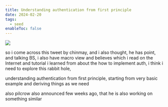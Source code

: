 ```yaml
---
title: Understanding authentication from first principle
date: 2024-02-20
tags:
  - seed
enableToc: false
---
```


![](https://twitter.com/chinmay185/status/1759919896807559529?t=MqIb0GtGuY-SxM9ptBfwRg&s=08)

so i come across this tweet by chinmay, and i also thought, he has point, and talking BS, i also have macro view and believes which i read on the Internet and tutorial i learned from about the how to implement auth, i think i need to explore this rabbit hole, 

understanding authentication from first principle, starting from very basic example and deriving things as we need

also pilcrow also announced few weeks ago, that he is also working on something similar 